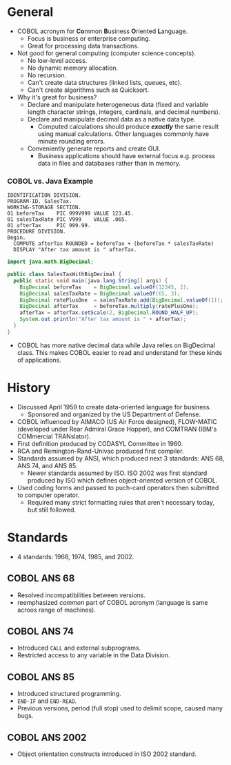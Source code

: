 <!--
  Author: NE- https://github.com/NE-
  Date: 2022 September 07
  Purpose: COBOL General notes.
-->

# General
- COBOL acronym for **Co**mmon **B**usiness **O**riented **L**anguage.
  - Focus is business or enterprise computing.
  - Great for processing data transactions.
- Not good for general computing (computer science concepts).
  - No low-level access.
  - No dynamic memory allocation.
  - No recursion.
  - Can't create data structures (linked lists, queues, etc).
  - Can't create algorithms such as Quicksort.
- Why it's great for business?
  - Declare and manipulate heterogeneous data (fixed and variable length character strings, integers, cardinals, and decimal numbers). 
  - Declare and manipulate decimal data as a native data type.
    - Computed calculations should produce **_exactly_** the same result using manual calculations. Other languages commonly have minute rounding errors.
  - Conveniently generate reports and create GUI.
    - Business applications should have external focus e.g. process data in files and databases rather than in memory.

### COBOL vs. Java Example
```cobol
IDENTIFICATION DIVISION.
PROGRAM-ID. SalesTax.
WORKING-STORAGE SECTION.
01 beforeTax    PIC 999V999 VALUE 123.45.
01 salesTaxRate PIC V999    VALUE .065.
01 afterTax     PIC 999.99.
PROCEDURE DIVISION.
Begin.
  COMPUTE afterTax ROUNDED = beforeTax + (beforeTax * salesTaxRate)
  DISPLAY "After tax amount is " afterTax.
```
```java
import java.math.BigDecimal;

public class SalesTaxWithBigDecimal {
  public static void main(java.lang.String[] args) {
    BigDecimal beforeTax    = BigDecimal.valueOf(12345, 2);
    BigDecimal salesTaxRate = BigDecimal.valueOf(65, 3);
    BigDecimal ratePlusOne  = salesTaxRate.add(BigDecimal.valueOf(1));
    BigDecimal afterTax     = beforeTax.multiply(ratePlusOne);
    afterTax = afterTax.setScale(2, BigDecimal.ROUND_HALF_UP);
    System.out.println("After tax amount is " + afterTax);
  }
}
```
- COBOL has more native decimal data while Java relies on BigDecimal class. This makes COBOL easier to read and understand for these kinds of applications.

# History
- Discussed April 1959 to create data-oriented language for business.
  - Sponsored and organized by the US Department of Defense.
- COBOL influenced by AIMACO (US Air Force designed), FLOW-MATIC (developed under Rear Admiral Grace Hopper), and COMTRAN (IBM's COMmercial TRANslator).
- First definition produced by CODASYL Committee in 1960.
- RCA and Remington-Rand-Univac produced first compiler.
- Standards assumed by ANSI, which produced next 3 standards: ANS 68, ANS 74, and ANS 85.
  - Newer standards assumed by ISO. ISO 2002 was first standard produced by ISO which defines object-oriented version of COBOL.
- Used coding forms and passed to puch-card operators then submitted to computer operator.
  - Required many strict formatting rules that aren't necessary today, but still followed.


# Standards
- 4 standards: 1968, 1974, 1985, and 2002.
## COBOL ANS 68
- Resolved incompatibilities between versions.
- reemphasized *common* part of COBOL acronym (language is same acroos range of machines).

## COBOL ANS 74
- Introduced `CALL` and external subprograms.
- Restricted access to any variable in the Data Division.

## COBOL ANS 85
- Introduced structured programming.
- `END-IF` and `END-READ`.
- Previous versions, period (full stop) used to delimit scope, caused many bugs.

## COBOL ANS 2002
- Object orientation constructs introduced in ISO 2002 standard.

